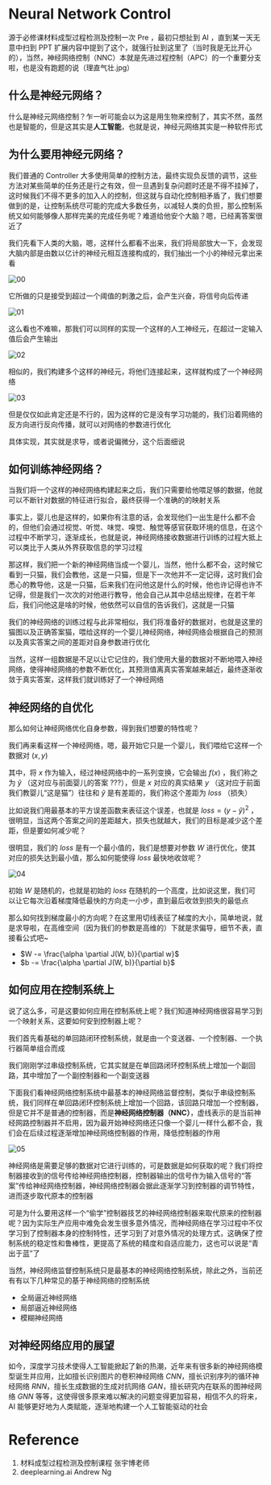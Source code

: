 # Neural Network Control

源于必修课材料成型过程检测及控制一次 Pre ，最初只想扯到 AI ，直到某一天无意中扫到 PPT 扩展内容中提到了这个，就强行扯到这里了（当时我是无比开心的），当然，神经网络控制（NNC）本就是先进过程控制（APC）的一个重要分支啦，也是没有跑题的说（理直气壮.jpg）

## 什么是神经元网络？

什么是神经元网络控制？乍一听可能会以为这是用生物来控制了，其实不然，虽然也是智能的，但是这其实是**人工智能**，也就是说，神经元网络其实是一种软件形式

## 为什么要用神经元网络？

我们普通的 Controller 大多使用简单的控制方法，最终实现负反馈的调节，这些方法对某些简单的任务还是行之有效，但一旦遇到复杂问题时还是不得不挂掉了，这时候我们不得不更多的加入人的控制，但这就与自动化控制相矛盾了，我们想要做到的是，让控制系统尽可能的完成大多数任务，以减轻人类的负担，那么控制系统又如何能够像人那样完美的完成任务呢？难道给他安个大脑？嗯，已经离答案很近了

我们先看下人类的大脑，嗯，这样什么都看不出来，我们将局部放大一下，会发现大脑内部是由数以亿计的神经元相互连接构成的，我们抽出一个小的神经元拿出来看

![00](../Images/12_ACS_00.png)

它所做的只是接受到超过一个阈值的刺激之后，会产生兴奋，将信号向后传递

![01](../Images/12_ACS_01.png)

这么看也不难嘛，那我们可以同样的实现一个这样的人工神经元，在超过一定输入值后会产生输出

![02](../Images/12_ACS_02.png)

相似的，我们构建多个这样的神经元，将他们连接起来，这样就构成了一个神经网络

![03](../Images/12_ACS_03.png)

但是仅仅如此肯定还是不行的，因为这样的它是没有学习功能的，我们沿着网络的反方向进行反向传播，就可以对网络的参数进行优化

具体实现，其实就是求导，或者说偏微分，这个后面细说

## 如何训练神经网络？

当我们将一个这样的神经网络构建起来之后，我们只需要给他喂足够的数据，他就可以不断针对数据的特征进行拟合，最终获得一个准确的的映射关系

事实上，婴儿也是这样的，如果你有注意的话，会发现他们一出生是什么都不会的，但他们会通过视觉、听觉、味觉、嗅觉、触觉等感官获取环境的信息，在这个过程中不断学习，逐渐成长，也就是说，神经网络接收数据进行训练的过程大抵上可以类比于人类从外界获取信息的学习过程

那这样，我们把一个新的神经网络当成一个婴儿，当然，他什么都不会，这时候它看到一只猫，我们会教他，这是一只猫，但是下一次他并不一定记得，这时我们会悉心的教导他，这是一只猫，后来我们在问他这是什么的时候，他也许记得也许不记得，但是我们一次次的对他进行教导，他会自己从其中总结出规律，在若干年后，我们问他这是啥的时候，他依然可以自信的告诉我们，这就是一只猫

我们的神经网络的训练过程与此非常相似，我们将准备好的数据对，也就是这里的猫图以及正确答案猫，喂给这样的一个婴儿神经网络，神经网络会根据自己的预测以及真实答案之间的差距对自身参数进行优化

当然，这样一组数据是不足以让它记住的，我们使用大量的数据对不断地喂入神经网络，使得神经网络的参数不断优化，其预测值离真实答案越来越近，最终逐渐收敛于真实答案，这样我们就训练好了一个神经网络

## 神经网络的自优化

那么如何让神经网络优化自身参数，得到我们想要的特性呢？

我们再来看这样一个神经网络，嗯，最开始它只是一个婴儿，我们喂给它这样一个数据对 $(x, y)$

其中，将 $x$ 作为输入，经过神经网络中的一系列变换，它会输出 $f(x)$ ，我们称之为 $\hat{y}$ （这对应与前面婴儿的答案 $???$），但是 $x$ 对应的真实结果 $y$ （这对应于前面我们教婴儿“这是猫”）往往和 $\hat{y}$ 是有差距的，我们称这个差距为 $loss$ （损失）

比如说我们用最基本的平方误差函数来表征这个误差，也就是 $loss = (y - \hat{y})^2$ ，很明显，当这两个答案之间的差距越大，损失也就越大，我们的目标是减少这个差距，但是要如何减少呢？

很明显，我们的 $loss$ 是有一个最小值的，我们是想要对参数 $W$ 进行优化，使其对应的损失达到最小值，那么如何能使得 $loss$ 最快地收敛呢？

![04](../Images/12_ACS_04.png)

初始 $W$ 是随机的，也就是初始的 $loss$ 在随机的一个高度，比如说这里，我们可以让它每次沿着梯度降低最快的方向走一小步，直到最后收敛到损失的最低点

那么如何找到梯度最小的方向呢？在这里用切线表征了梯度的大小，简单地说，就是求导啦，在高维空间（因为我们的参数是高维的）下就是求偏导，细节不表，直接看公式吧~

-  $W -= \frac{\alpha \partial J(W, b)}{\partial w}$
-  $b -= \frac{\alpha \partial J(W, b)}{\partial b}$

## 如何应用在控制系统上

说了这么多，可是这要如何应用在控制系统上呢？我们知道神经网络很容易学习到一个映射关系，这要如何安到控制器上呢？

我们首先看基础的单回路闭环控制系统，就是由一个变送器、一个控制器、一个执行器简单组合而成

我们刚刚学过串级控制系统，它其实就是在单回路闭环控制系统上增加一个副回路，其中增加了一个副控制器和一个副变送器

下面我们看神经网络控制系统中最基本的神经网络监督控制，类似于串级控制系统，我们同样在单回路闭环控制系统上增加一个回路，该回路只增加一个控制器，但是它并不是普通的控制器，而是**神经网络控制器（NNC）**，虚线表示的是当前神经网路控制器并不启用，因为最开始神经网络还只像一个婴儿一样什么都不会，我们会在后续过程逐渐增加神经网络控制器的作用，降低控制器的作用

![05](../Images/12_ACS_05.png)

神经网络是需要足够的数据对它进行训练的，可是数据是如何获取的呢？我们将控制器接收到的信号传给神经网络控制器，控制器输出的信号作为输入信号的“答案”传给神经网络控制器，神经网络控制器会据此逐渐学习到控制器的调节特性，进而逐步取代原本的控制器

可是为什么要用这样一个“偷学”控制器技艺的神经网络控制器来取代原来的控制器呢？因为实际生产应用中难免会发生很多意外情况，而神经网络在学习过程中不仅学习到了控制器本身的控制特性，还学习到了对意外情况的处理方式，这确保了控制系统的稳定性和鲁棒性，更提高了系统的精度和自适应能力，这也可以说是“青出于蓝”了

当然，神经网络监督控制系统只是最基本的神经网络控制系统，除此之外，当前还有有以下几种常见的基于神经网络的控制系统

-  全局逼近神经网络
-  局部逼近神经网络
-  模糊神经网络

## 对神经网络应用的展望

如今，深度学习技术使得人工智能掀起了新的热潮，近年来有很多新的神经网络模型诞生并应用，比如擅长识别图片的卷积神经网络 $CNN$，擅长识别序列的循环神经网络 $RNN$，擅长生成数据的生成对抗网络 $GAN$，擅长研究内在联系的图神经网络 $GNN$ 等等，这使得很多原来难以解决的问题变得更加容易，相信不久的将来，AI 能够更好地为人类赋能，逐渐地构建一个人工智能驱动的社会

# Reference

1. 材料成型过程检测及控制课程 张宇博老师
2. deeplearning.ai Andrew Ng
